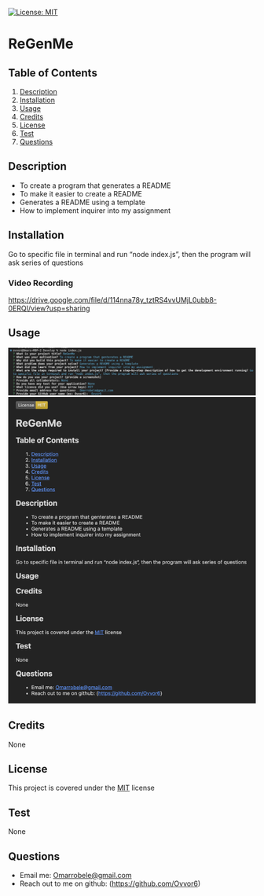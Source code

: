 
  [![License: MIT](https://img.shields.io/badge/License-MIT-yellow.svg)](https://opensource.org/licenses/MIT)
  # ReGenMe

  ## Table of Contents
  1. [Description](#description)
  2. [Installation](#installation)
  3. [Usage](#usage)
  4. [Credits](#credits)
  5. [License](#license)
  6. [Test](#test)
  7. [Questions](#questions)

  ## Description
   - To create a program that generates a README
   - To make it easier to create a README
   - Generates a README using a template
   - How to implement inquirer into my assignment

  ## Installation
  Go to specific file in terminal and run “node index.js”, then the program will ask series of questions
  ### Video Recording
  https://drive.google.com/file/d/114nna78y_tztRS4vvUMjL0ubb8-0ERQI/view?usp=sharing

  ## Usage
   ![Terminal](T_S_ReGenMe.png) ![README](ReGenMe_README.png)

  ## Credits 
  None

  ## License
  This project is covered under the [MIT](https://opensource.org/licenses/MIT) license

  ## Test 
  None

  ## Questions
   - Email me: Omarrobele@gmail.com
   - Reach out to me on github: (https://github.com/Ovvor6)
